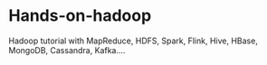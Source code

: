 # Hands-on-hadoop
Hadoop tutorial with MapReduce, HDFS, Spark, Flink, Hive, HBase, MongoDB, Cassandra, Kafka....
